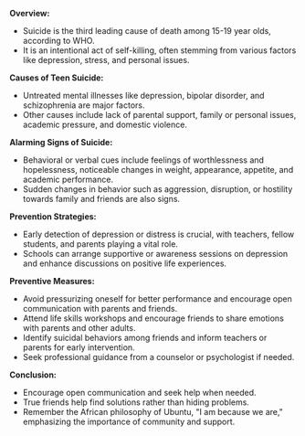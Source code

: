**Overview:**

- Suicide is the third leading cause of death among 15-19 year olds, according to WHO.
- It is an intentional act of self-killing, often stemming from various factors like depression, stress, and personal issues.

**Causes of Teen Suicide:**

- Untreated mental illnesses like depression, bipolar disorder, and schizophrenia are major factors.
- Other causes include lack of parental support, family or personal issues, academic pressure, and domestic violence.

**Alarming Signs of Suicide:**

- Behavioral or verbal cues include feelings of worthlessness and hopelessness, noticeable changes in weight, appearance, appetite, and academic performance.
- Sudden changes in behavior such as aggression, disruption, or hostility towards family and friends are also signs.

**Prevention Strategies:**

- Early detection of depression or distress is crucial, with teachers, fellow students, and parents playing a vital role.
- Schools can arrange supportive or awareness sessions on depression and enhance discussions on positive life experiences.

**Preventive Measures:**

- Avoid pressurizing oneself for better performance and encourage open communication with parents and friends.
- Attend life skills workshops and encourage friends to share emotions with parents and other adults.
- Identify suicidal behaviors among friends and inform teachers or parents for early intervention.
- Seek professional guidance from a counselor or psychologist if needed.

**Conclusion:**

- Encourage open communication and seek help when needed.
- True friends help find solutions rather than hiding problems.
- Remember the African philosophy of Ubuntu, "I am because we are," emphasizing the importance of community and support.